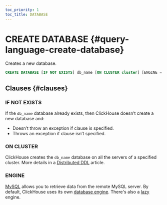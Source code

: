 ```yaml
---
toc_priority: 1
toc_title: DATABASE
---
```


# CREATE DATABASE {#query-language-create-database}

Creates a new database.

``` sql
CREATE DATABASE [IF NOT EXISTS] db_name [ON CLUSTER cluster] [ENGINE = engine(...)]
```

## Clauses {#clauses}

### IF NOT EXISTS

If the `db_name` database already exists, then ClickHouse doesn’t create a new database and:

-   Doesn’t throw an exception if clause is specified.
-   Throws an exception if clause isn’t specified.

### ON CLUSTER

ClickHouse creates the `db_name` database on all the servers of a specified cluster. More details in a [Distributed DDL](../../../sql-reference/distributed-ddl.md) article.

### ENGINE

[MySQL](../../../engines/database-engines/mysql.md) allows you to retrieve data from the remote MySQL server. By default, ClickHouse uses its own [database engine](../../../engines/database-engines/index.md). There's also a [lazy](../../../engines/database-engines/lazy.md) engine.
